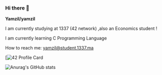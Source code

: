 ### Hi there 👋


**Yamzil/yamzil** 

I am currently studying at 1337 (42 network) ,also an Economics student !

I am currently learning C Programming Language

How to reach me: yamzil@student.1337.ma

[![42 Profile Card](https://1337-readme.vercel.app/api/profile?cursus=42cursus&dark=true&email=hide&login=yamzil)

![Anurag's GitHub stats](https://github-readme-stats.vercel.app/api?username=yamzil&theme=dark&show_icons=true)

